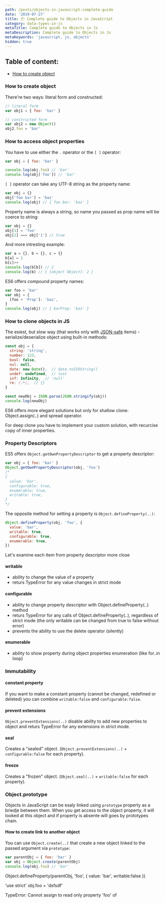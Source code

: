 ```yaml
---
path: /posts/objects-in-javascript-complete-guide
date: '2019-07-27'
title: 📦 Complete guide to Objects in JavaScript
category: data-types-in-js
metaTitle: Complete guide to Objects in Js
metaDescription: Complete guide to Objects in Js
metaKeywords: 'javascript, js, objects'
hidden: true
---
```


## Table of content:

* [How to create object](#)

### How to create object

There're two ways: literal form and constructed:

```js
// literal form
var obj1 = { foo: 'bar' }

// constructed form
var obj2 = new Object()
obj2.foo = 'bar'
```

### How to access object properties

You have to use either the ```.``` operator or the ```[ ]``` operator:

```js
var obj = { foo: 'bar' }

console.log(obj.foo) // 'bar'
console.log(obj['foo']) // 'bar'
```

```[ ]``` operator can take any UTF-8 string as the property name:

```js
var obj = {}
obj['foo bar'] = 'baz'
console.log(obj) // { foo bar: 'baz' }
```

Property name is always a string, so name you passed as prop name will be coerce to string:

```js
var obj = {}
obj[1] = 'foo'
obj[1] === obj['1'] // true
```

And more intresting example:

```js
var a = {}, b = {}, c = {}
b[a] = 1
b[c]++
console.log(b[b]) // 2
console.log(b) // { [object Object]: 2 }
```

ES6 offers compound property names:

```js
var foo = 'bar'
var obj = {
  [foo + 'Prop']: 'baz',
}
console.log(obj) // { barProp: 'baz' }
```

### How to clone objects in JS

The esiest, but slow way (that works only with [JSON-safe](/js-dictionary/#json-safe) items) - serialize/deserialize object using built-in methods:

```js
const obj = {
  string: 'string',
  number: 123,
  bool: false,
  nul: null,
  date: new Date(),  // date.toISOString()
  undef: undefined,  // lost
  inf: Infinity,  // 'null'
  re: /.*/,  // {}
}

const newObj = JSON.parse(JSON.stringify(obj))
console.log(newObj)
```

ES6 offers more elegant solutions but only for shallow clone: Object.assign(..) and spread operator.

For deep clone you have to implement your custom solution, with recurcise copy of inner properties.

### Property Descriptors

ES5 offers ```Object.getOwnPropertyDescriptor``` to get a property descriptor:

```js
var obj = { foo: 'bar' }
Object.getOwnPropertyDescriptor(obj, 'foo')
/*
{
  value: 'bar',
  configurable: true,
  enumerable: true,
  writable: true,
}
*/
```

The opposite method for setting a property is ```Object.defineProperty(..)```:

```js
Object.defineProperty(obj, 'foo', {
  value: 'bar',
  writable: true,
  configurable: true,
  enumerable: true,
})
```

Let's examine each item from property descriptor more close

#### writable

* ability to change the value of a property
* returs TypeError for any value changes in strict mode

#### configurable

* ability to change property descriptor with Object.defineProperty(..) method
* returs TypeError for any calls of Object.defineProperty(..), regardless of strict mode (the only writable can be changed from true to false without error)
* prevents the ability to use the delete operator (silently)

#### enumerable

* ability to show property during object properties enumeration (like for..in loop)

### Immutability

#### constant property

If you want to make a constant property (cannot be changed, redefined or deleted) you can combine ```writable:false``` and ```configurable:false```.

#### prevent extensions

```Object.preventExtensions(..)``` disable ability to add new properties to object and returs TypeError for any extensions in strict mode.

#### seal

Creates a "sealed" object. (```Object.preventExtensions(..)``` + ```configurable:false``` for each property).

#### freeze

Creates a "frozen" object. (```Object.seal(..)``` + ```writable:false``` for each property).

### Object.prototype

Objects in JavaScript can be esaly linked using ```prototype``` property as a briedje between them. When you get access to the object property, it will looked at this object and if property is absente will goes by prototypes chain. 

#### How to create link to another object

You can use ```Object.create(..)``` that create a new object linked to the passed argument via ```prototype```:

```js
var parentObj = { foo: 'bar' }
var obj = Object.create(parentObj)
console.log(obj.foo) // 'bar'
```

Object.defineProperty(parentObj, 'foo', { value: 'bar', writable:false })

'use strict'
obj.foo = 'dsfsdf'

 TypeError: Cannot assign to read only property 'foo' of 
